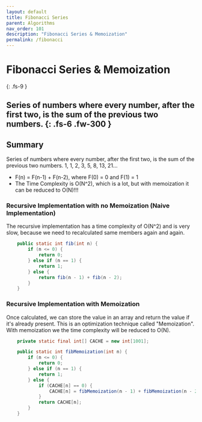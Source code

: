 ```yaml
---
layout: default
title: Fibonacci Series
parent: Algorithms
nav_order: 101
description: "Fibonacci Series & Memoization"
permalink: /fibonacci
---
```

# Fibonacci Series & Memoization
{: .fs-9 }

Series of numbers where every number, after the first two, is the sum of the previous two numbers.
{: .fs-6 .fw-300 }
---

## Summary
Series of numbers where every number, after the first two, is the sum of the previous two numbers.
1, 1, 2, 3, 5, 8, 13, 21...

* F(n) = F(n-1) + F(n-2), where F(0) = 0 and F(1) = 1
* The Time Complexity is O(N^2), which is a lot, but with memoization it can be reduced to O(N)!!!

### Recursive Implementation with no Memoization (Naive Implementation)
The recursive implementation has a time complexity of O(N^2) and is very slow, because we need to recalculated 
same members again and again.
```java
    public static int fib(int n) {
        if (n <= 0) {
            return 0;
        } else if (n == 1) {
            return 1;
        } else {
            return fib(n - 1) + fib(n - 2);
        }
    }
```

### Recursive Implementation with Memoization
Once calculated, we can store the value in an array and return the value if it's already present.
This is an optimization technique called "Memoization".
With memoization we the time complexity will be reduced to O(N).
```java
    private static final int[] CACHE = new int[1001];

    public static int fibMemoization(int n) {
        if (n <= 0) {
            return 0;
        } else if (n == 1) {
            return 1;
        } else {
            if (CACHE[n] == 0) {
                CACHE[n] = fibMemoization(n - 1) + fibMemoization(n - 2);
            }
            return CACHE[n];
        }
    }
```